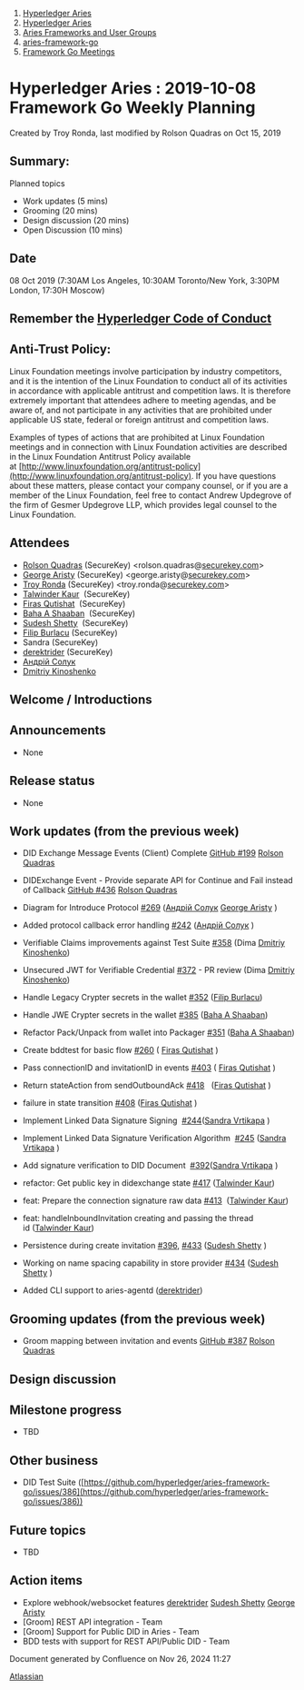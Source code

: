 1. [Hyperledger Aries](index.html)
2. [Hyperledger Aries](Hyperledger-Aries_18481154.html)
3. [Aries Frameworks and User Groups](Aries-Frameworks-and-User-Groups_18481290.html)
4. [aries-framework-go](aries-framework-go_18481606.html)
5. [Framework Go Meetings](Framework-Go-Meetings_18482076.html)

# Hyperledger Aries : 2019-10-08 Framework Go Weekly Planning

Created by Troy Ronda, last modified by Rolson Quadras on Oct 15, 2019

## Summary:

Planned topics

- Work updates (5 mins)
- Grooming (20 mins)
- Design discussion (20 mins)
- Open Discussion (10 mins)

## Date

08 Oct 2019 (7:30AM Los Angeles, 10:30AM Toronto/New York, 3:30PM London, 17:30H Moscow)

## Remember the [Hyperledger Code of Conduct](https://lf-hyperledger.atlassian.net/wiki/display/HYP/Hyperledger+Code+of+Conduct)

## Anti-Trust Policy:

Linux Foundation meetings involve participation by industry competitors, and it is the intention of the Linux Foundation to conduct all of its activities in accordance with applicable antitrust and competition laws. It is therefore extremely important that attendees adhere to meeting agendas, and be aware of, and not participate in any activities that are prohibited under applicable US state, federal or foreign antitrust and competition laws.

Examples of types of actions that are prohibited at Linux Foundation meetings and in connection with Linux Foundation activities are described in the Linux Foundation Antitrust Policy available at [http://www.linuxfoundation.org/antitrust-policy](http://www.linuxfoundation.org/antitrust-policy). If you have questions about these matters, please contact your company counsel, or if you are a member of the Linux Foundation, feel free to contact Andrew Updegrove of the firm of Gesmer Updegrove LLP, which provides legal counsel to the Linux Foundation.

## Attendees

- [Rolson Quadras](https://lf-hyperledger.atlassian.net/wiki/people/622101eec88f1000682f2f68?ref=confluence) (SecureKey) &lt;rolson.quadras@[securekey.com](http://securekey.com)&gt;
- [George Aristy](https://lf-hyperledger.atlassian.net/wiki/people/712020:a54e9044-6519-4da3-84ed-b85f302c0029?ref=confluence) (SecureKey) &lt;george.aristy@[securekey.com](http://securekey.com)&gt;
- [Troy Ronda](https://lf-hyperledger.atlassian.net/wiki/people/557058:c854f35a-2b58-4be3-9003-ca2a67495580?ref=confluence) (SecureKey) &lt;troy.ronda@[securekey.com](http://securekey.com)&gt;
- [Talwinder Kaur](https://lf-hyperledger.atlassian.net/wiki/people/557058:efba1922-111a-45bd-ada7-5e21ae89a9b5?ref=confluence)  (SecureKey)
- [Firas Qutishat](https://lf-hyperledger.atlassian.net/wiki/people/712020:81a7fd70-5c04-4c64-80bd-5701a34d4bb8?ref=confluence)  (SecureKey)
- [Baha A Shaaban](https://lf-hyperledger.atlassian.net/wiki/people/712020:c6fcc16a-f888-4bb1-bef3-41f4da326364?ref=confluence)  (SecureKey)
- [Sudesh Shetty](https://lf-hyperledger.atlassian.net/wiki/people/62334edb867a4e0070970909?ref=confluence)  (SecureKey)
- [Filip Burlacu](https://lf-hyperledger.atlassian.net/wiki/people/712020:954f178b-c612-4ebd-9960-433199bfe689?ref=confluence) (SecureKey)
- Sandra (SecureKey)
- [derektrider](https://lf-hyperledger.atlassian.net/wiki/people/60b7f69348b89500697aa128?ref=confluence) (SecureKey)
- [Андрій Солук](https://lf-hyperledger.atlassian.net/wiki/people/557058:944bd0fe-c47d-4ef3-b564-b2165534d406?ref=confluence)
- [Dmitriy Kinoshenko](https://lf-hyperledger.atlassian.net/wiki/people/557058:f8587cfb-189f-48fd-99b8-0f11f3d4fc50?ref=confluence)

## Welcome / Introductions

## Announcements

- None

## Release status

- None

## Work updates (from the previous week)

- DID Exchange Message Events (Client) Complete [GitHub #199](https://github.com/hyperledger/aries-framework-go/issues/199) [Rolson Quadras](https://lf-hyperledger.atlassian.net/wiki/people/622101eec88f1000682f2f68?ref=confluence)
- DIDExchange Event - Provide separate API for Continue and Fail instead of Callback [GitHub #436](https://github.com/hyperledger/aries-framework-go/issues/436) [Rolson Quadras](https://lf-hyperledger.atlassian.net/wiki/people/622101eec88f1000682f2f68?ref=confluence)
- Diagram for Introduce Protocol [#269](https://github.com/hyperledger/aries-framework-go/issues/269) ([Андрій Солук](https://lf-hyperledger.atlassian.net/wiki/people/557058:944bd0fe-c47d-4ef3-b564-b2165534d406?ref=confluence) [George Aristy](https://lf-hyperledger.atlassian.net/wiki/people/712020:a54e9044-6519-4da3-84ed-b85f302c0029?ref=confluence) )
- Added protocol callback error handling [#242](https://github.com/hyperledger/aries-framework-go/issues/242) ([Андрій Солук](https://lf-hyperledger.atlassian.net/wiki/people/557058:944bd0fe-c47d-4ef3-b564-b2165534d406?ref=confluence) )
- Verifiable Claims improvements against Test Suite [#358](https://github.com/hyperledger/aries-framework-go/issues/358) (Dima [Dmitriy Kinoshenko](https://lf-hyperledger.atlassian.net/wiki/people/557058:f8587cfb-189f-48fd-99b8-0f11f3d4fc50?ref=confluence))
- Unsecured JWT for Verifiable Credential [#372](https://github.com/hyperledger/aries-framework-go/issues/372) - PR review (Dima [Dmitriy Kinoshenko](https://lf-hyperledger.atlassian.net/wiki/people/557058:f8587cfb-189f-48fd-99b8-0f11f3d4fc50?ref=confluence))
- Handle Legacy Crypter secrets in the wallet [#352](https://github.com/hyperledger/aries-framework-go/issues/352) ([Filip Burlacu](https://lf-hyperledger.atlassian.net/wiki/people/712020:954f178b-c612-4ebd-9960-433199bfe689?ref=confluence))
- Handle JWE Crypter secrets in the wallet [#385](https://github.com/hyperledger/aries-framework-go/issues/385) ([Baha A Shaaban](https://lf-hyperledger.atlassian.net/wiki/people/712020:c6fcc16a-f888-4bb1-bef3-41f4da326364?ref=confluence))
  
- Refactor Pack/Unpack from wallet into Packager [#351](https://github.com/hyperledger/aries-framework-go/issues/351) ([Baha A Shaaban](https://lf-hyperledger.atlassian.net/wiki/people/712020:c6fcc16a-f888-4bb1-bef3-41f4da326364?ref=confluence))
- Create bddtest for basic flow [#260](https://github.com/hyperledger/aries-framework-go/issues/260) ( [Firas Qutishat](https://lf-hyperledger.atlassian.net/wiki/people/712020:81a7fd70-5c04-4c64-80bd-5701a34d4bb8?ref=confluence) )
- Pass connectionID and invitationID in events [#403](https://github.com/hyperledger/aries-framework-go/issues/403) ( [Firas Qutishat](https://lf-hyperledger.atlassian.net/wiki/people/712020:81a7fd70-5c04-4c64-80bd-5701a34d4bb8?ref=confluence) )
- Return stateAction from sendOutboundAck [#418](https://github.com/hyperledger/aries-framework-go/issues/418)   ([Firas Qutishat](https://lf-hyperledger.atlassian.net/wiki/people/712020:81a7fd70-5c04-4c64-80bd-5701a34d4bb8?ref=confluence) )
- failure in state transition [#408](https://github.com/hyperledger/aries-framework-go/issues/408) ([Firas Qutishat](https://lf-hyperledger.atlassian.net/wiki/people/712020:81a7fd70-5c04-4c64-80bd-5701a34d4bb8?ref=confluence) )
- Implement Linked Data Signature Signing  [#244](https://github.com/hyperledger/aries-framework-go/issues/244)([Sandra Vrtikapa](https://lf-hyperledger.atlassian.net/wiki/people/712020:ce049f56-7daf-45db-9d97-8c71991da019?ref=confluence) )
- Implement Linked Data Signature Verification Algorithm  [#245](https://github.com/hyperledger/aries-framework-go/issues/245) ([Sandra Vrtikapa](https://lf-hyperledger.atlassian.net/wiki/people/712020:ce049f56-7daf-45db-9d97-8c71991da019?ref=confluence) )
- Add signature verification to DID Document  [#392](https://github.com/hyperledger/aries-framework-go/issues/392)([Sandra Vrtikapa](https://lf-hyperledger.atlassian.net/wiki/people/712020:ce049f56-7daf-45db-9d97-8c71991da019?ref=confluence) )
- refactor: Get public key in didexchange state [#417](https://github.com/hyperledger/aries-framework-go/pull/417) ([Talwinder Kaur](https://lf-hyperledger.atlassian.net/wiki/people/557058:efba1922-111a-45bd-ada7-5e21ae89a9b5?ref=confluence))
- feat: Prepare the connection signature raw data [#413](https://github.com/hyperledger/aries-framework-go/pull/413)  ([Talwinder Kaur](https://lf-hyperledger.atlassian.net/wiki/people/557058:efba1922-111a-45bd-ada7-5e21ae89a9b5?ref=confluence))
- feat: handleInboundInvitation creating and passing the thread id ([Talwinder Kaur](https://lf-hyperledger.atlassian.net/wiki/people/557058:efba1922-111a-45bd-ada7-5e21ae89a9b5?ref=confluence))
- Persistence during create invitation [#396](https://github.com/hyperledger/aries-framework-go/issues/396), [#433](https://github.com/hyperledger/aries-framework-go/issues/433) ([Sudesh Shetty](https://lf-hyperledger.atlassian.net/wiki/people/62334edb867a4e0070970909?ref=confluence) )
- Working on name spacing capability in store provider [#434](https://github.com/hyperledger/aries-framework-go/issues/434) ([Sudesh Shetty](https://lf-hyperledger.atlassian.net/wiki/people/62334edb867a4e0070970909?ref=confluence) )
- Added CLI support to aries-agentd ([derektrider](https://lf-hyperledger.atlassian.net/wiki/people/60b7f69348b89500697aa128?ref=confluence))

## Grooming updates (from the previous week)

- Groom mapping between invitation and events [GitHub #387](https://github.com/hyperledger/aries-framework-go/issues/387) [Rolson Quadras](https://lf-hyperledger.atlassian.net/wiki/people/622101eec88f1000682f2f68?ref=confluence)

## Design discussion

## Milestone progress

- TBD

## Other business

- DID Test Suite ([https://github.com/hyperledger/aries-framework-go/issues/386](https://github.com/hyperledger/aries-framework-go/issues/386))

## Future topics

- TBD

## Action items

- Explore webhook/websocket features [derektrider](https://lf-hyperledger.atlassian.net/wiki/people/60b7f69348b89500697aa128?ref=confluence) [Sudesh Shetty](https://lf-hyperledger.atlassian.net/wiki/people/62334edb867a4e0070970909?ref=confluence) [George Aristy](https://lf-hyperledger.atlassian.net/wiki/people/712020:a54e9044-6519-4da3-84ed-b85f302c0029?ref=confluence)
- \[Groom] REST API integration - Team
- \[Groom] Support for Public DID in Aries - Team
- BDD tests with support for REST API/Public DID - Team

Document generated by Confluence on Nov 26, 2024 11:27

[Atlassian](http://www.atlassian.com/)
